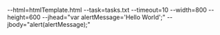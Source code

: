--html=htmlTemplate.html --task=tasks.txt --timeout=10 --width=800 --height=600 --jhead="var alertMessage='Hello World';" --jbody="alert(alertMessage);"
